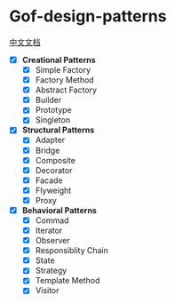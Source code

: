 # Gof-design-patterns

[中文文档]()

- [x] **Creational Patterns**
    - [x] Simple Factory
    - [x] Factory Method
    - [x] Abstract Factory
    - [x] Builder
    - [x] Prototype
    - [x] Singleton
- [x] **Structural Patterns**
    - [x] Adapter
    - [x] Bridge
    - [x] Composite
    - [x] Decorator
    - [x] Facade
    - [x] Flyweight
    - [x] Proxy
- [x] **Behavioral Patterns**
    - [x] Commad
    - [x] Iterator
    - [x] Observer
    - [x] Responsiblity Chain
    - [x] State
    - [x] Strategy
    - [x] Template Method
    - [x] Visitor
